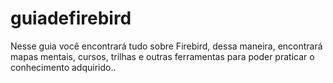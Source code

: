 # guiadefirebird
Nesse guia você encontrará tudo sobre Firebird, dessa maneira, encontrará mapas mentais, cursos, trilhas e outras ferramentas para poder praticar o conhecimento adquirido..
